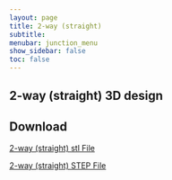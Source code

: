 ```yaml
---
layout: page
title: 2-way (straight)
subtitle: 
menubar: junction_menu
show_sidebar: false
toc: false
---
```


## 2-way (straight) 3D design 
<html>
<script src="https://embed.github.com/view/3d/yusolpark/M3/master/parts/files/2-leaf_tight_junction(106mm,straight).stl"></script>
</html>

## Download
[2-way (straight) stl File](/M3/parts/files/2-leaf_tight_junction(106mm,straight).stl)

[2-way (straight) STEP File](/M3/parts/files/2-leaf_tight_junction(106mm,straight).stl)

